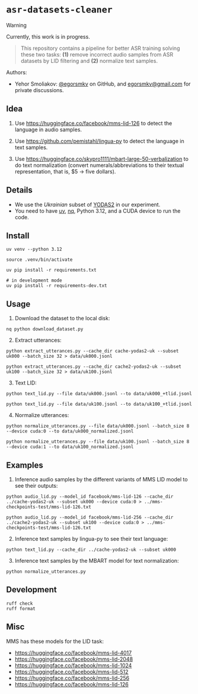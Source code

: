 # `asr-datasets-cleaner`

> [!WARNING]  
> Currently, this work is in progress.

> This repository contains a pipeline for better ASR training solving these two tasks: **(1)** remove incorrect audio samples from ASR datasets by LID filtering and **(2)** normalize text samples.

Authors:

- Yehor Smoliakov: [@egorsmkv][4] on GitHub, and <egorsmkv@gmail.com> for private discussions.

## Idea

1. Use https://huggingface.co/facebook/mms-lid-126 to detect the language in audio samples.

2. Use https://github.com/pemistahl/lingua-py to detect the language in text samples.

3. Use https://huggingface.co/skypro1111/mbart-large-50-verbalization to do text normalization 
(convert numerals/abbreviations to their textual representation, that is, $5 -> five dollars).

## Details

- We use the *Ukrainian* subset of [YODAS2][1] in our experiment.
- You need to have [uv][2], [nq][3], Python 3.12, and a CUDA device to run the code.

## Install

```shell
uv venv --python 3.12

source .venv/bin/activate

uv pip install -r requirements.txt

# in development mode
uv pip install -r requirements-dev.txt
```

## Usage

1. Download the dataset to the local disk:

```shell
nq python download_dataset.py
```

2. Extract utterances:

```shell
python extract_utterances.py --cache_dir cache-yodas2-uk --subset uk000 --batch_size 32 > data/uk000.jsonl

python extract_utterances.py --cache_dir cache2-yodas2-uk --subset uk100 --batch_size 32 > data/uk100.jsonl
```

3. Text LID:

```shell
python text_lid.py --file data/uk000.jsonl --to data/uk000_+tlid.jsonl

python text_lid.py --file data/uk100.jsonl --to data/uk100_+tlid.jsonl
```

4. Normalize utterances:

```shell
python normalize_utterances.py --file data/uk000.jsonl --batch_size 8 --device cuda:0 --to data/uk000_normalized.jsonl

python normalize_utterances.py --file data/uk100.jsonl --batch_size 8 --device cuda:1 --to data/uk100_normalized.jsonl
```

## Examples

1. Inference audio samples by the different variants of MMS LID model to see their outputs:

```shell
python audio_lid.py --model_id facebook/mms-lid-126 --cache_dir ../cache-yodas2-uk --subset uk000 --device cuda:0 > ../mms-checkpoints-test/mms-lid-126.txt

python audio_lid.py --model_id facebook/mms-lid-256 --cache_dir ../cache2-yodas2-uk --subset uk100 --device cuda:0 > ../mms-checkpoints-test/mms-lid-126.txt
```

2. Inference text samples by lingua-py to see their text language:

```shell
python text_lid.py --cache_dir ../cache-yodas2-uk --subset uk000
```

3. Inference text samples by the MBART model for text normalization:

```shell
python normalize_utterances.py
```

## Development

```shell
ruff check
ruff format
```

## Misc

MMS has these models for the LID task:

- https://huggingface.co/facebook/mms-lid-4017
- https://huggingface.co/facebook/mms-lid-2048
- https://huggingface.co/facebook/mms-lid-1024
- https://huggingface.co/facebook/mms-lid-512
- https://huggingface.co/facebook/mms-lid-256
- https://huggingface.co/facebook/mms-lid-126

[1]: https://huggingface.co/datasets/espnet/yodas2
[2]: https://github.com/astral-sh/uv
[3]: https://github.com/leahneukirchen/nq
[4]: https://github.com/egorsmkv
